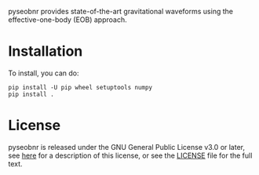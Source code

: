 pyseobnr provides state-of-the-art gravitational waveforms using the effective-one-body (EOB) approach.

# Installation

To install, you can do:

```
pip install -U pip wheel setuptools numpy
pip install .
```

# License

pyseobnr is released under the GNU General Public License v3.0 or later, see [here](https://choosealicense.com/licenses/gpl-3.0/) for a description of this license, or see the [LICENSE](https://github.com/gwpy/gwpy/blob/main/LICENSE) file for the full text.